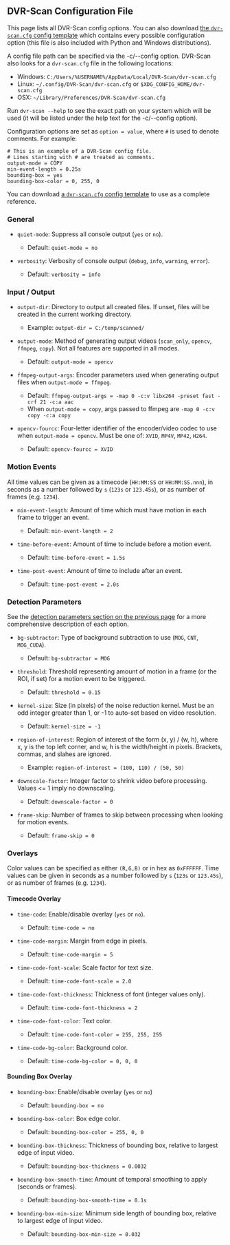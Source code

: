 
## DVR-Scan Configuration File

This page lists all DVR-Scan config options. You can also download [the `dvr-scan.cfg` config template](https://github.com/Breakthrough/DVR-Scan/blob/v1.5/dvr-scan.cfg) which contains every possible configuration option (this file is also included with Python and Windows distributions).

A config file path can be specified via the -c/--config option. DVR-Scan also looks for a `dvr-scan.cfg` file in the following locations:

 * Windows: `C:/Users/%USERNAME%/AppData/Local/DVR-Scan/dvr-scan.cfg`
 * Linux: `~/.config/DVR-Scan/dvr-scan.cfg` or `$XDG_CONFIG_HOME/dvr-scan.cfg`
 * OSX: `~/Library/Preferences/DVR-Scan/dvr-scan.cfg`

Run `dvr-scan --help` to see the exact path on your system which will be used (it will be listed under the help text for the -c/--config option).

Configuration options are set as `option = value`, where `#` is used to denote comments. For example:

```
# This is an example of a DVR-Scan config file.
# Lines starting with # are treated as comments.
output-mode = COPY
min-event-length = 0.25s
bounding-box = yes
bounding-box-color = 0, 255, 0
```

You can download [a `dvr-scan.cfg` config template](https://github.com/Breakthrough/DVR-Scan/blob/v1.5/dvr-scan.cfg) to use as a complete reference.


### General

 * `quiet-mode`: Suppress all console output (`yes` or `no`).
    * Default: `quiet-mode = no`

 * `verbosity`: Verbosity of console output (`debug`, `info`, `warning`, `error`).
    * Default: `verbosity = info`


### Input / Output

 * `output-dir`: Directory to output all created files. If unset, files will be created in the current working directory.
    * Example: `output-dir = C:/temp/scanned/`

 * `output-mode`: Method of generating output videos (`scan_only`, `opencv`, `ffmpeg`, `copy`). Not all features are supported in all modes.
    * Default: `output-mode = opencv`

 * `ffmpeg-output-args`: Encoder parameters used when generating output files when `output-mode = ffmpeg`.
    * Default: `ffmpeg-output-args = -map 0 -c:v libx264 -preset fast -crf 21 -c:a aac`
    * When `output-mode = copy`, args passed to ffmpeg are `-map 0 -c:v copy -c:a copy`

 * `opencv-fourcc`: Four-letter identifier of the encoder/video codec to use when `output-mode = opencv`. Must be one of: `XVID`, `MP4V`, `MP42`, `H264`.
    * Default: `opencv-fourcc = XVID`


### Motion Events

All time values can be given as a timecode (`HH:MM:SS` or `HH:MM:SS.nnn`), in seconds as a number followed by `s` (`123s` or `123.45s`), or as number of frames (e.g. `1234`).

 * `min-event-length`: Amount of time which must have motion in each frame to trigger an event.
    * Default: `min-event-length = 2`

 * `time-before-event`: Amount of time to include before a motion event.
    * Default: `time-before-event = 1.5s`

 * `time-post-event`: Amount of time to include after an event.
    * Default: `time-post-event = 2.0s`


### Detection Parameters

See the [detection parameters section on the previous page](options.md#detection-parameters) for a more comprehensive description of each option.

 * `bg-subtractor`: Type of background subtraction to use (`MOG`, `CNT`, `MOG_CUDA`).
    * Default: `bg-subtractor = MOG`

 * `threshold`: Threshold representing amount of motion in a frame (or the ROI, if set) for a motion event to be triggered.
    * Default: `threshold = 0.15`

 * `kernel-size`: Size (in pixels) of the noise reduction kernel. Must be an odd integer greater than 1, or -1 to auto-set based on video resolution.
    * Default: `kernel-size = -1`

 * `region-of-interest`: Region of interest of the form (x, y) / (w, h), where x, y is the top left corner, and w, h is the width/height in pixels. Brackets, commas, and slahes are ignored.
    * Example: `region-of-interest = (100, 110) / (50, 50)`

 * `downscale-factor`: Integer factor to shrink video before processing. Values <= 1 imply no downscaling.
    * Default: `downscale-factor = 0`

 * `frame-skip`: Number of frames to skip between processing when looking for motion events.
    * Default: `frame-skip = 0`


### Overlays

Color values can be specified as either `(R,G,B)` or in hex as `0xFFFFFF`. Time values can be given in seconds as a number followed by `s` (`123s` or `123.45s`), or as number of frames (e.g. `1234`).

#### Timecode Overlay

 * `time-code`: Enable/disable overlay (`yes` or `no`).
    * Default: `time-code = no`

 * `time-code-margin`: Margin from edge in pixels.
    * Default: `time-code-margin = 5`

 * `time-code-font-scale`: Scale factor for text size.
    * Default: `time-code-font-scale = 2.0`

 * `time-code-font-thickness`: Thickness of font (integer values only).
    * Default: `time-code-font-thickness = 2`

 * `time-code-font-color`: Text color.
    * Default: `time-code-font-color = 255, 255, 255`

 * `time-code-bg-color`: Background color.
    * Default: `time-code-bg-color = 0, 0, 0`

#### Bounding Box Overlay

 * `bounding-box`: Enable/disable overlay (`yes` or `no`)
    * Default: `bounding-box = no`

 * `bounding-box-color`: Box edge color.
    * Default: `bounding-box-color = 255, 0, 0`

 * `bounding-box-thickness`: Thickness of bounding box, relative to largest edge of input video.
    * Default: `bounding-box-thickness = 0.0032`

 * `bounding-box-smooth-time`: Amount of temporal smoothing to apply (seconds or frames).
    * Default: `bounding-box-smooth-time = 0.1s`

 * `bounding-box-min-size`: Minimum side length of bounding box, relative to largest edge of input video.
    * Default: `bounding-box-min-size = 0.032`
